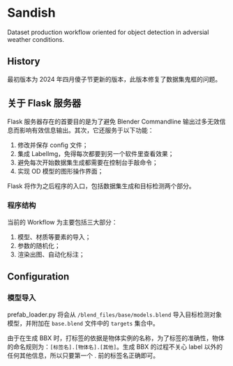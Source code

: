 # Sandish
Dataset production workflow oriented for object detection in adversial weather conditions.

## History

最初版本为 2024 年四月傻子节更新的版本，此版本修复了数据集鬼框的问题。

## 关于 Flask 服务器

Flask 服务器存在的首要目的是为了避免 Blender Commandline 输出过多无效信息而影响有效信息输出。其次，它还服务于以下功能：

1. 修改并保存 config 文件；
2. 集成 LabelImg，免得每次都要到另一个软件里查看效果；
3. 避免每次开始数据集生成都需要在控制台手敲命令；
4. 实现 OD 模型的图形操作界面；

Flask 将作为之后程序的入口，包括数据集生成和目标检测两个部分。

### 程序结构

当前的 Workflow 为主要包括三大部分：

1. 模型、材质等要素的导入；
2. 参数的随机化；
3. 渲染出图、自动化标注；

## Configuration

### 模型导入

prefab_loader.py 将会从 `/blend_files/base/models.blend` 导入目标检测对象模型，并附加在 `base.blend` 文件中的 `targets` 集合中。

由于在生成 BBX 时，打标签的依据是物体实例的名称，为了标签的准确性，物体的命名规则为：`[标签名].[物体名].[其他]`。生成 BBX 的过程不关心 label 以外的任何其他信息，所以只要第一个 . 前的标签名正确即可。

